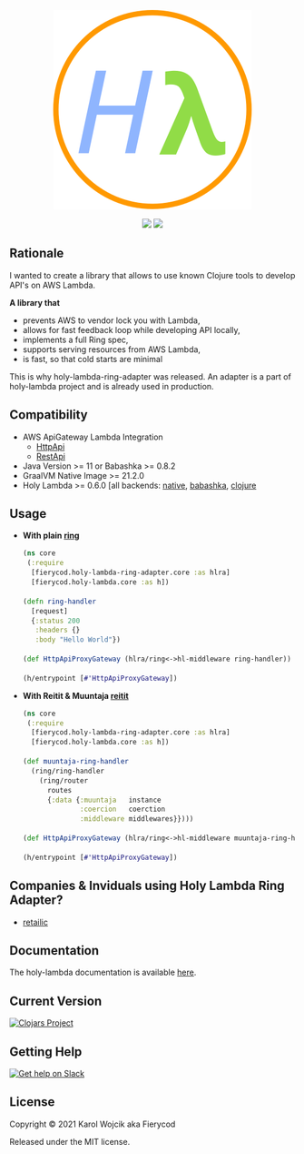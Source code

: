 <p align="center">
  <a href="https://fierycod.github.io/holy-lambda" target="_blank" rel="noopener noreferrer">
    <img src="docs/media/logo.png?raw=true" alt="holy-lambda logo">
  </a>
</p>

<p align="center">
  <a href="https://github.com/FieryCod/holy-lambda-ring-adapter/actions/workflows/ci.yml"><img src="https://github.com/FieryCod/holy-lambda-ring-adapter/actions/workflows/ci.yml/badge.svg"></a>
  <a href="https://opensource.org/licenses/MIT"><img src="https://img.shields.io/badge/License-MIT-green.svg"></a>
</p>

## Rationale
I wanted to create a library that allows to use known Clojure tools to develop API's on AWS Lambda.

**A library that**

- prevents AWS to vendor lock you with Lambda,
- allows for fast feedback loop while developing API locally,
- implements a full Ring spec,
- supports serving resources from AWS Lambda,
- is fast, so that cold starts are minimal

This is why holy-lambda-ring-adapter was released. An adapter is a part of holy-lambda project and is already used in production.

## Compatibility
  - AWS ApiGateway Lambda Integration
    - [HttpApi](https://docs.aws.amazon.com/apigateway/latest/developerguide/http-api-develop.html#http-api-examples)
    - [RestApi](https://docs.aws.amazon.com/apigateway/latest/developerguide/apigateway-rest-api.html) 
  - Java Version >= 11 or Babashka >= 0.8.2
  - GraalVM Native Image >= 21.2.0
  - Holy Lambda >= 0.6.0 [all backends: [native](https://fierycod.github.io/holy-lambda/#/native-backend-tutorial), [babashka](https://fierycod.github.io/holy-lambda/#/babashka-backend-tutorial), [clojure](https://fierycod.github.io/holy-lambda/#/clojure-backend-tutorial)

## Usage
  - **With plain [ring](https://github.com/ring-clojure/ring)**
    ```clojure
    (ns core
     (:require
      [fierycod.holy-lambda-ring-adapter.core :as hlra]
      [fierycod.holy-lambda.core :as h])
  
    (defn ring-handler
      [request]
      {:status 200
       :headers {}
       :body "Hello World"})
  
    (def HttpApiProxyGateway (hlra/ring<->hl-middleware ring-handler))
  
    (h/entrypoint [#'HttpApiProxyGateway])
    ```
  
  - **With Reitit & Muuntaja [reitit](https://github.com/metosin/reitit)**
    ```clojure
    (ns core
     (:require
      [fierycod.holy-lambda-ring-adapter.core :as hlra]
      [fierycod.holy-lambda.core :as h])
  
    (def muuntaja-ring-handler
      (ring/ring-handler
        (ring/router
          routes
          {:data {:muuntaja   instance
                  :coercion   coerction
                  :middleware middlewares}})))
  
    (def HttpApiProxyGateway (hlra/ring<->hl-middleware muuntaja-ring-handler))
  
    (h/entrypoint [#'HttpApiProxyGateway])
    ```

## Companies & Inviduals using Holy Lambda Ring Adapter?
  - [retailic](https://retailic.com/) 
  
## Documentation
The holy-lambda documentation is available [here](https://fierycod.github.io/holy-lambda).

## Current Version 
[![Clojars Project](https://img.shields.io/clojars/v/io.github.FieryCod/holy-lambda-ring-adapter?labelColor=283C67&color=729AD1&style=for-the-badge&logo=clojure&logoColor=fff)](https://clojars.org/io.github.FieryCod/holy-lambda-ring-adapter)

## Getting Help 
[![Get help on Slack](http://img.shields.io/badge/slack-clojurians%20%23holy--lambda-97C93C?labelColor=283C67&logo=slack&style=for-the-badge)](https://clojurians.slack.com/channels/holy-lambda)

## License
Copyright © 2021 Karol Wojcik aka Fierycod

Released under the MIT license.
